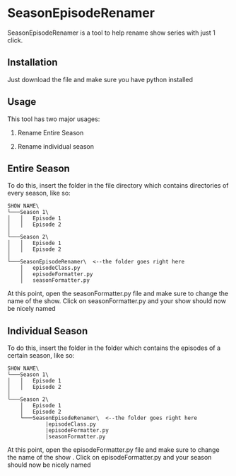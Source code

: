# SeasonEpisodeRenamer

SeasonEpisodeRenamer is a tool to help rename show series with just 1 click.

## Installation

Just download the file and make sure you have python installed

## Usage

This tool has two major usages: 

1. Rename Entire Season

2. Rename individual season

Entire Season
---
To do this, insert the folder in the file directory which contains directories of every season, like so:

```
SHOW NAME\
└───Season 1\
│   │   Episode 1
│   │   Episode 2
│   
└───Season 2\
│   │   Episode 1
│   │   Episode 2
│   
└───SeasonEpisodeRenamer\  <--the folder goes right here 
    │   episodeClass.py
    │   episodeFormatter.py
    │   seasonFormatter.py
```

At this point, open the seasonFormatter.py file and make sure to change the name of the show. Click on seasonFormatter.py and your show should now be nicely named

Individual Season
---
To do this, insert the folder in the folder which contains the episodes of a certain season, like so:

```
SHOW NAME\
└───Season 1\
│   │   Episode 1
│   │   Episode 2
│   
└───Season 2\
    │   Episode 1
    │   Episode 2
    └───SeasonEpisodeRenamer\  <--the folder goes right here 
            |episodeClass.py
            |episodeFormatter.py
            |seasonFormatter.py
```

At this point, open the episodeFormatter.py file and make sure to change the name of the show . Click on episodeFormatter.py and your season should now be nicely named
